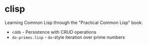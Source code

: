# clisp

Learning Common Lisp through the "Practical Common Lisp" book.

- `cddb` - Persistence with CRUD operations
- `do-primes.lisp` - `do`-style iteration over prime numbers
